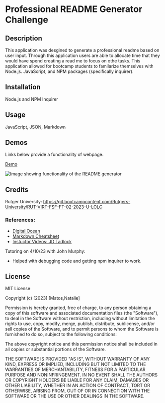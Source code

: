 # Professional README Generator Challenge

## Description

This application was desgined to generate a professional readme based on user input. Through this application users are able to allocate time that they would have spend creating a read me to focus on othe tasks. This application allowed for bootcamp students to familarize themselves with Node.js. JavaScript, and NPM packages (specifically inquirer).

## Installation

Node.js and NPM Inquirer

## Usage

JavaScript, JSON, Markdown

## Demos

Links below provide a functionality of webpage.

[Demo]()

![Image showing functionality of the README generator](assets/images/README_generator.png)

## Credits

Rutger University: https://git.bootcampcontent.com/Rutgers-University/RUT-VIRT-FSF-FT-02-2023-U-LOLC

### References:
- [Digital Ocean](https://www.digitalocean.com/community/tutorials/nodejs-interactive-command-line-prompts)
- [Markdown Cheatsheet](https://www.markdownguide.org/basic-syntax/#lists-1)
- [Instuctor Videos: JD Tadlock](https://gist.github.com/jdtdesigns/9cfe05400063902e46aa5f6faabff0ca)

Tutoring on 4/10/23 with John Murphy:
- Helped with debugging code and getting npm inquirer to work.

## License

MIT License

Copyright (c) [2023] [Matos,Natalie]

Permission is hereby granted, free of charge, to any person obtaining a copy
of this software and associated documentation files (the "Software"), to deal
in the Software without restriction, including without limitation the rights
to use, copy, modify, merge, publish, distribute, sublicense, and/or sell
copies of the Software, and to permit persons to whom the Software is
furnished to do so, subject to the following conditions:

The above copyright notice and this permission notice shall be included in all
copies or substantial portions of the Software.

THE SOFTWARE IS PROVIDED "AS IS", WITHOUT WARRANTY OF ANY KIND, EXPRESS OR
IMPLIED, INCLUDING BUT NOT LIMITED TO THE WARRANTIES OF MERCHANTABILITY,
FITNESS FOR A PARTICULAR PURPOSE AND NONINFRINGEMENT. IN NO EVENT SHALL THE
AUTHORS OR COPYRIGHT HOLDERS BE LIABLE FOR ANY CLAIM, DAMAGES OR OTHER
LIABILITY, WHETHER IN AN ACTION OF CONTRACT, TORT OR OTHERWISE, ARISING FROM,
OUT OF OR IN CONNECTION WITH THE SOFTWARE OR THE USE OR OTHER DEALINGS IN THE
SOFTWARE.
